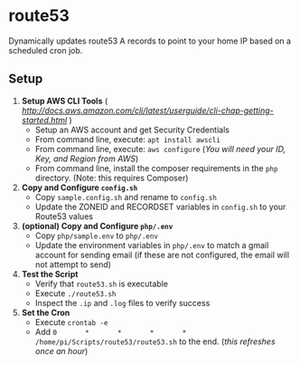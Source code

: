 # route53
Dynamically updates route53 A records to point to your home IP based on a scheduled cron job.

## Setup

1. **Setup AWS CLI Tools** ( _http://docs.aws.amazon.com/cli/latest/userguide/cli-chap-getting-started.html_ )
    + Setup an AWS account and get Security Credentials
    + From command line, execute: ```apt install awscli```
    + From command line, execute: ```aws configure``` (_You will need your ID, Key, and Region from AWS_)
    + From command line, install the composer requirements in the ```php``` directory. (Note: this requires Composer) 
2. **Copy and Configure ```config.sh```**
    + Copy ```sample.config.sh``` and rename to ```config.sh```
    + Update the ZONEID and RECORDSET variables in ```config.sh``` to your Route53 values
3. **(optional) Copy and Configure ```php/.env```**
    + Copy ```php/sample.env``` to ```php/.env```
    + Update the environment variables in ```php/.env``` to match a gmail account for sending email (if these are not configured, the email will not attempt to send)
4. **Test the Script**
    + Verify that ```route53.sh``` is executable 
    + Execute ```./route53.sh```
    + Inspect the ```.ip``` and ```.log``` files to verify success
5. **Set the Cron**
    + Execute ```crontab -e``` 
    + Add ```0       *       *       *       *       /home/pi/Scripts/route53/route53.sh``` to the end. (_this refreshes once an hour_)
